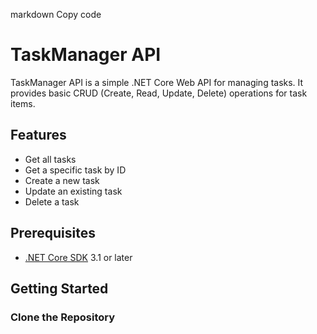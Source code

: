 markdown
Copy code
# TaskManager API

TaskManager API is a simple .NET Core Web API for managing tasks. It provides basic CRUD (Create, Read, Update, Delete) operations for task items.

## Features

- Get all tasks
- Get a specific task by ID
- Create a new task
- Update an existing task
- Delete a task

## Prerequisites

- [.NET Core SDK](https://dotnet.microsoft.com/download) 3.1 or later

## Getting Started

### Clone the Repository

